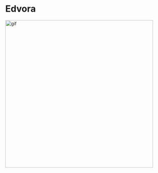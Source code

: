 # Edvora
<img width="465" alt="gif" src="https://user-images.githubusercontent.com/42544598/152586432-75bf0d21-63df-4a84-bea7-b199bd06a6e3.gif">

